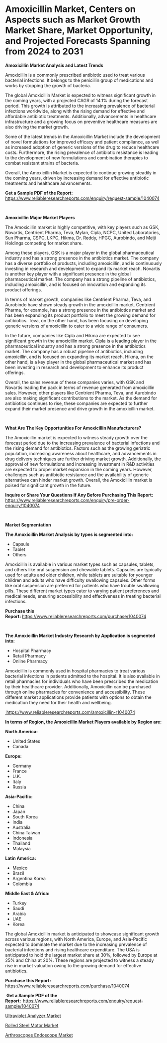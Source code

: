 <p><h1>Amoxicillin Market, Centers on Aspects such as Market Growth Market Share, Market Opportunity, and Projected Forecasts Spanning from 2024 to 2031</h1></p><p><strong>Amoxicillin Market Analysis and Latest Trends</strong></p>
<p><p>Amoxicillin is a commonly prescribed antibiotic used to treat various bacterial infections. It belongs to the penicillin group of medications and works by stopping the growth of bacteria.</p><p>The global Amoxicillin Market is expected to witness significant growth in the coming years, with a projected CAGR of 14.1% during the forecast period. This growth is attributed to the increasing prevalence of bacterial infections worldwide, along with the rising demand for effective and affordable antibiotic treatments. Additionally, advancements in healthcare infrastructure and a growing focus on preventive healthcare measures are also driving the market growth.</p><p>Some of the latest trends in the Amoxicillin Market include the development of novel formulations for improved efficacy and patient compliance, as well as increased adoption of generic versions of the drug to reduce healthcare costs. Furthermore, the rising prevalence of antibiotic resistance is leading to the development of new formulations and combination therapies to combat resistant strains of bacteria.</p><p>Overall, the Amoxicillin Market is expected to continue growing steadily in the coming years, driven by increasing demand for effective antibiotic treatments and healthcare advancements.</p></p>
<p><strong>Get a Sample PDF of the Report:&nbsp;</strong> <a href="https://www.reliableresearchreports.com/enquiry/request-sample/1040074">https://www.reliableresearchreports.com/enquiry/request-sample/1040074</a></p>
<p>&nbsp;</p>
<p><strong>Amoxicillin Major Market Players</strong></p>
<p><p>The Amoxicillin market is highly competitive, with key players such as GSK, Novartis, Centrient Pharma, Teva, Mylan, Cipla, NCPC, United Laboratories, Sun Pharma, CSPC, LKPC, Hikma, Dr. Reddy, HPGC, Aurobindo, and Meiji Holdings competing for market share. </p><p>Among these players, GSK is a major player in the global pharmaceutical industry and has a strong presence in the antibiotics market. The company has a diverse portfolio of products, including amoxicillin, and is continuously investing in research and development to expand its market reach. Novartis is another key player with a significant presence in the global pharmaceutical market. The company has a strong pipeline of antibiotics, including amoxicillin, and is focused on innovation and expanding its product offerings.</p><p>In terms of market growth, companies like Centrient Pharma, Teva, and Aurobindo have shown steady growth in the amoxicillin market. Centrient Pharma, for example, has a strong presence in the antibiotics market and has been expanding its product portfolio to meet the growing demand for antibiotics. Teva, on the other hand, has been focusing on developing generic versions of amoxicillin to cater to a wide range of consumers.</p><p>In the future, companies like Cipla and Hikma are expected to see significant growth in the amoxicillin market. Cipla is a leading player in the pharmaceutical industry and has a strong presence in the antibiotics market. The company has a robust pipeline of antibiotics, including amoxicillin, and is focused on expanding its market reach. Hikma, on the other hand, is a key player in the global pharmaceutical market and has been investing in research and development to enhance its product offerings.</p><p>Overall, the sales revenue of these companies varies, with GSK and Novartis leading the pack in terms of revenue generated from amoxicillin sales. However, other players like Centrient Pharma, Teva, and Aurobindo are also making significant contributions to the market. As the demand for antibiotics continues to rise, these companies are expected to further expand their market presence and drive growth in the amoxicillin market.</p></p>
<p>&nbsp;</p>
<p><strong>What Are The Key Opportunities For Amoxicillin Manufacturers?</strong></p>
<p><p>The Amoxicillin market is expected to witness steady growth over the forecast period due to the increasing prevalence of bacterial infections and the rising demand for antibiotics. Factors such as the growing geriatric population, increasing awareness about healthcare, and advancements in drug delivery techniques are further driving market growth. Additionally, the approval of new formulations and increasing investment in R&D activities are expected to propel market expansion in the coming years. However, challenges such as antibiotic resistance and the availability of generic alternatives can hinder market growth. Overall, the Amoxicillin market is poised for significant growth in the future.</p></p>
<p><strong>Inquire or Share Your Questions If Any Before Purchasing This Report:</strong> <a href="https://www.reliableresearchreports.com/enquiry/pre-order-enquiry/1040074">https://www.reliableresearchreports.com/enquiry/pre-order-enquiry/1040074</a></p>
<p>&nbsp;</p>
<p><strong>Market Segmentation</strong></p>
<p><strong>The Amoxicillin Market Analysis by types is segmented into:</strong></p>
<p><ul><li>Capsule</li><li>Tablet</li><li>Others</li></ul></p>
<p><p>Amoxicillin is available in various market types such as capsules, tablets, and others like oral suspension and chewable tablets. Capsules are typically used for adults and older children, while tablets are suitable for younger children and adults who have difficulty swallowing capsules. Other forms like oral suspension are preferred for patients who have trouble swallowing pills. These different market types cater to varying patient preferences and medical needs, ensuring accessibility and effectiveness in treating bacterial infections.</p></p>
<p><strong>Purchase this Report:&nbsp;</strong><a href="https://www.reliableresearchreports.com/purchase/1040074">https://www.reliableresearchreports.com/purchase/1040074</a></p>
<p>&nbsp;</p>
<p><strong>The Amoxicillin Market Industry Research by Application is segmented into:</strong></p>
<p><ul><li>Hospital Pharmacy</li><li>Retail Pharmacy</li><li>Online Pharmacy</li></ul></p>
<p><p>Amoxicillin is commonly used in hospital pharmacies to treat various bacterial infections in patients admitted to the hospital. It is also available in retail pharmacies for individuals who have been prescribed the medication by their healthcare provider. Additionally, Amoxicillin can be purchased through online pharmacies for convenience and accessibility. These different market applications provide patients with options to obtain the medication they need for their health and wellbeing.</p></p>
<p><a href="https://www.reliableresearchreports.com/amoxicillin-r1040074">&nbsp;https://www.reliableresearchreports.com/amoxicillin-r1040074</a></p>
<p><strong>In terms of Region, the Amoxicillin Market Players available by Region are:</strong></p>
<p>
    <p> <strong> North America: </strong>
        <ul>
            <li>United States</li>
            <li>Canada</li>
        </ul>
        </p> 
    <p> <strong> Europe: </strong>
        <ul>
            <li>Germany</li>
            <li>France</li>
            <li>U.K.</li>
            <li>Italy</li>
            <li>Russia</li>
        </ul>
        </p> 
    <p> <strong> Asia-Pacific: </strong>
        <ul>
            <li>China</li>
            <li>Japan</li>
            <li>South Korea</li>
            <li>India</li>
            <li>Australia</li>
            <li>China Taiwan</li>
            <li>Indonesia</li>
            <li>Thailand</li>
            <li>Malaysia</li>
        </ul>
        </p> 
    <p> <strong> Latin America: </strong>
        <ul>
            <li>Mexico</li>
            <li>Brazil</li>
            <li>Argentina Korea</li>
            <li>Colombia</li>
        </ul>
        </p> 
    <p> <strong> Middle East & Africa: </strong>
        <ul>
            <li>Turkey</li>
            <li>Saudi</li>
            <li>Arabia</li>
            <li>UAE</li>
            <li>Korea</li>
        </ul>
    </p>
    </p>
<p><p>The global Amoxicillin market is anticipated to showcase significant growth across various regions, with North America, Europe, and Asia-Pacific expected to dominate the market due to the increasing prevalence of bacterial infections and rising healthcare expenditure. The USA is anticipated to hold the largest market share at 30%, followed by Europe at 25% and China at 20%. These regions are projected to witness a steady rise in market valuation owing to the growing demand for effective antibiotics.</p></p>
<p><strong>Purchase this Report: </strong><a href="https://www.reliableresearchreports.com/purchase/1040074">https://www.reliableresearchreports.com/purchase/1040074</a></p>
<p>&nbsp;<strong>Get a Sample PDF of the Report:&nbsp;&nbsp;</strong><a href="https://www.reliableresearchreports.com/enquiry/request-sample/1040074">https://www.reliableresearchreports.com/enquiry/request-sample/1040074</a></p>
<p><strong></strong></p>
<p><p><a href="https://www.linkedin.com/pulse/ultraviolet-analyzer-market-insight-trends-growth-forecasted-fn60e">Ultraviolet Analyzer Market</a></p><p><a href="https://www.linkedin.com/pulse/rolled-steel-motor-market-size-cagr-trends-2024-2030-bi2ue">Rolled Steel Motor Market</a></p><p><a href="https://view.publitas.com/reportprime-1/arthroscopes-endoscope-market-outlook-industry-overview-and-forecast-2024-to-2031/">Arthroscopes Endoscope Market</a></p></p>